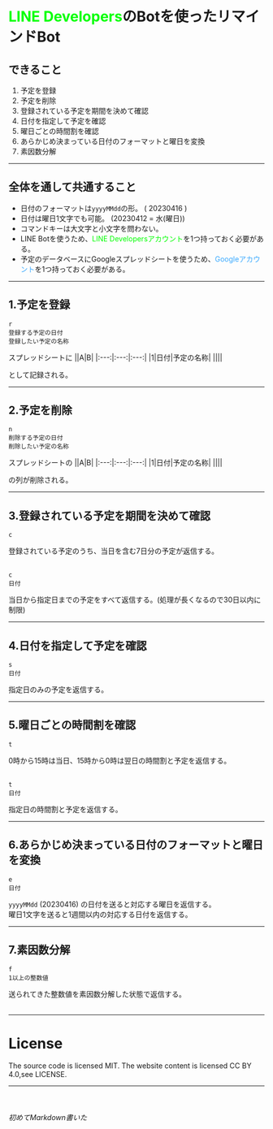 # <span style="color:lime">LINE Developers</span>のBotを使ったリマインドBot
## できること
1. 予定を登録
2. 予定を削除
3. 登録されている予定を期間を決めて確認
4. 日付を指定して予定を確認
5. 曜日ごとの時間割を確認
6. あらかじめ決まっている日付のフォーマットと曜日を変換
7. 素因数分解
---
## 全体を通して共通すること
- 日付のフォーマットは`yyyyMMdd`の形。 ( 20230416 )
- 日付は曜日1文字でも可能。 (20230412 = 水(曜日))
- コマンドキーは大文字と小文字を問わない。
- LINE Botを使うため、<span style="color:lime">LINE Developersアカウント</span>を1つ持っておく必要がある。
- 予定のデータベースにGoogleスプレッドシートを使うため、<span style="color:#3aa9ff">Googleアカウント</span>を1つ持っておく必要がある。
---
## 1.予定を登録
```
r
登録する予定の日付
登録したい予定の名称
```
スプレッドシートに
||A|B|
|:---:|:---:|:---:|
|1|日付|予定の名称|
||||

として記録される。<br>

---
## 2.予定を削除
```
n
削除する予定の日付
削除したい予定の名称
```
スプレッドシートの
||A|B|
|:---:|:---:|:---:|
|1|日付|予定の名称|
||||

の列が削除される。<br>

---
## 3.登録されている予定を期間を決めて確認
```
c
```
登録されている予定のうち、当日を含む7日分の予定が返信する。<br><br>
```
c
日付
```
当日から指定日までの予定をすべて返信する。(処理が長くなるので30日以内に制限)<br>

---
## 4.日付を指定して予定を確認
```
s
日付
```
指定日のみの予定を返信する。<br>

---
## 5.曜日ごとの時間割を確認
```
t
```
0時から15時は当日、15時から0時は翌日の時間割と予定を返信する。<br><br>
```
t
日付
```
指定日の時間割と予定を返信する。<br>

---
## 6.あらかじめ決まっている日付のフォーマットと曜日を変換
```
e
日付
```
`yyyyMMdd` (20230416) の日付を送ると対応する曜日を返信する。<br>曜日1文字を送ると1週間以内の対応する日付を返信する。

---
## 7.素因数分解
```
f
1以上の整数値
```
送られてきた整数値を素因数分解した状態で返信する。<br><br>

---
# License
The source code is licensed MIT. The website content is licensed CC BY 4.0,see LICENSE.<br>

---
<br>

###### 初めてMarkdown書いた
